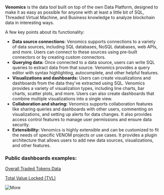 **Venomics** is the data tool built on top of the own Data Platform, designed to make it as easy as possible for anyone with at least a little bit of SQL, Threaded Virtual Machine, and Business knowledge to analyze blockchain data in interesting ways.

A few key points about its functionality:

  - **Data source connections:** Venomics supports connections to a variety of data sources, including SQL databases, NoSQL databases, web APIs, and more. Users can connect to these sources using pre-built connectors or by creating custom connectors.
  - **Querying data:** Once connected to a data source, users can write SQL queries to extract data from that source. Venomics provides a query editor with syntax highlighting, autocomplete, and other helpful features.
  - **Visualizations and dashboards:** Users can create visualizations and dashboards from the data they've extracted using SQL. Venomics provides a variety of visualization types, including line charts, bar charts, scatter plots, and more. Users can also create dashboards that combine multiple visualizations into a single view.
  - **Collaboration and sharing:** Venomics supports collaboration features like sharing queries and dashboards with other users, commenting on visualizations, and setting up alerts for data changes. It also provides access control features to manage user permissions and ensure data security.
  - **Extensibility:** Venomics is highly extensible and can be customized to fit the needs of specific VENOM projects or use cases. It provides a plugin architecture that allows users to add new data sources, visualizations, and other features.


### Public dashboards examples:

[Overall Traded Tokens Data](https://venomics.xyz/public/dashboards/Q5viWVWPk4njIq7ijVIZjlm8ZHMBxBZzCxQnrARX)

[Total Value Locked (TVL)](https://venomics.xyz/public/dashboards/cnO32UW9aUyJFOofBiK8OuxY9GShzIQXgjwwwwHU)

![More](https://i.postimg.cc/5jW2gpNd/Screenshot-2023-06-07-at-12-33-32.png)
